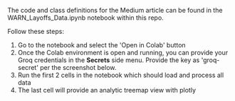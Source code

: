 The code and class definitions for the Medium article can be found in the WARN_Layoffs_Data.ipynb notebook within this repo.

Follow these steps:

1. Go to the notebook and select the 'Open in Colab' button
2. Once the Colab environment is open and running, you can provide your Groq credentials in the **Secrets** side menu.  Provide the key as 'groq-secret' per the screenshot below.
3. Run the first 2 cells in the notebook which should load and process all data
4. The last cell will provide an analytic treemap view with plotly

   
